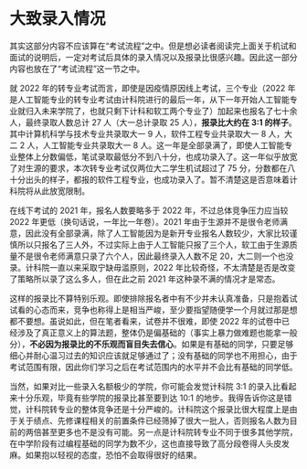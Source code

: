 # 大致录入情况

其实这部分内容不应该算在“考试流程”之中。但是想必读者阅读完上面关于机试和面试的说明后，一定对考试后具体的录入情况以及报录比很感兴趣。因此这一部分内容也放在了“考试流程”这一节之中。

就 2022 年的转专业考试而言，即使是因疫情原因线上考试，三个专业（2022 年是人工智能专业的转专业考试由计科院进行的最后一年，从下一年开始人工智能专业就归入未来学院了，也就只剩下计科和软工两个专业了）加起来也报名了七十余人，最终录取人数总计 27 人（大一总计录取 25 人），**报录比大约在 3:1 的样子**。其中计算机科学与技术专业共录取大一 9 人，软件工程专业共录取大一 8 人，大二 2 人，人工智能专业共录取大一 8 人。这一年是全部录满了，即使人工智能专业整体上分数偏低，笔试录取最低分不到八十分，也成功录入了。这一年似乎放宽了对生源的要求，本次转专业考试仅两位大二学生机试超过了 75 分，分数都在八十分出头的样子，都报的软件工程专业，也成功录入了。暂不清楚这是否意味着计科院将从此放宽限制。

在线下考试的 2021 年，报名人数要略多于 2022 年，不过总体竞争压力应当较 2022 年更低（换句话说，一年比一年卷）。2021 年由于生源并不是很令老师满意，因此没有全部录满，除了人工智能因为是新开专业报名人数较少，大家比较谨慎所以只报名了三人外，不过实际上由于人工智能只报了三个人，软工由于生源质量不是很令老师满意只录了六个人，因此最终录入人数不足 20，大二则一个也没录。计科院一直以来采取宁缺毋滥原则，2022 年比较奇怪，不太清楚是否是改变了策略所以录了这么多人，但在此之前 2021 年这种录不满的情况才是常态。

这样的报录比不算特别乐观。即使排除报名者中有不少并未认真准备，只是抱着试试看的心态而来，竞争也称得上是相当严峻，至少要指望随便学一个月就过那是想都不要想。虽说如此，但在笔者看来，试卷并不很难，即使 2022 年的试卷中已经涉及了真正意义上的算法题，整体仍是偏基础的（事实上暴力做难题也能拿一般分），**不必因为报录比的不乐观而盲目失去信心**。如果是有基础的同学，只要足够细心并耐心温习过去的知识应该就足够通过了；没有基础的同学也不用担心，由于考试范围有限，因此你们学习之后在考试范围内的水平并不会比有基础的同学低。

当然，如果对比一些录入名额极少的学院，你可能会发觉计科院 3:1 的录入比看起来十分乐观，毕竟有些学院的报录比甚至要到达 10:1 的地步。我得告诉你这是错觉，计科院转专业的整体竞争还是十分严峻的。计科院这个报录比很大程度上是由于关于绩点、先修课程相关的前置条件已经筛掉了很大一批人，否则报名人数为目前的两倍甚至更多也不是没有可能。另一点是计科院转专业不同于很多其他学院，在中学阶段有过编程基础的同学为数不少，这也直接导致了高分段卷得人头皮发麻。如果抱以轻视的态度，恐怕不会取得很好的结果。
